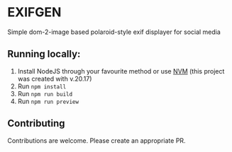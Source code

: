 # EXIFGEN

Simple dom-2-image based polaroid-style exif displayer for social media

## Running locally:
1. Install NodeJS through your favourite method or use [NVM](https://cbkadal.github.io/231saurus/docs/AP01/preparation#nvm-nodejs) (this project was created with v.20.17)
2. Run `npm install`
3. Run `npm run build`
4. Run `npm run preview`

## Contributing
Contributions are welcome. Please create an appropriate PR.
